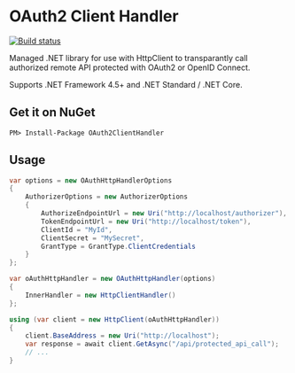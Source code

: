 # OAuth2 Client Handler

[![Build status](https://ci.appveyor.com/api/projects/status/9fepyg7kuhgmulh1/branch/master?svg=true)](https://ci.appveyor.com/project/huysentruitw/oauth2-client-handler/branch/master)

Managed .NET library for use with HttpClient to transparantly call authorized remote API protected with OAuth2 or OpenID Connect.

Supports .NET Framework 4.5+ and .NET Standard / .NET Core.

## Get it on NuGet

    PM> Install-Package OAuth2ClientHandler

## Usage

```C#
var options = new OAuthHttpHandlerOptions
{
    AuthorizerOptions = new AuthorizerOptions
    {
        AuthorizeEndpointUrl = new Uri("http://localhost/authorizer"),
        TokenEndpointUrl = new Uri("http://localhost/token"),
        ClientId = "MyId",
        ClientSecret = "MySecret",
        GrantType = GrantType.ClientCredentials
    }
};

var oAuthHttpHandler = new OAuthHttpHandler(options)
{
    InnerHandler = new HttpClientHandler()
};

using (var client = new HttpClient(oAuthHttpHandler))
{
    client.BaseAddress = new Uri("http://localhost");
    var response = await client.GetAsync("/api/protected_api_call");
    // ...
}
```
